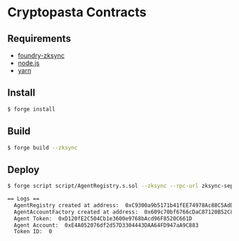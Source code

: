 # Cryptopasta Contracts

## Requirements

- [foundry-zksync](https://github.com/matter-labs/foundry-zksync)
- [node.js](https://nodejs.org/en/download/)
- [yarn](https://yarnpkg.com/getting-started/install)

## Install

```bash
$ forge install
```

## Build

```bash
$ forge build --zksync
```

## Deploy

```bash
$ forge script script/AgentRegistry.s.sol --zksync --rpc-url zksync-sepolia --account piatoss --sender 0x965B0E63e00E7805569ee3B428Cf96330DFc57EF --legacy --broadcast --verify -vvvv

== Logs ==
  AgentRegistry created at address:  0xC9300a9b5171b41fEE74978Ac88C5AdD528Ce286
  AgentAccountFactory created at address:  0x609c70bf6766cDaC87120B52C86A8adaA26f6408
  Agent Token:  0xD120fE2C504Cb1e3600e9768bAcd96F8520C661D
  Agent Account:  0xE4A052076df2d57D3304443DAA64FD947aA9C883
  Token ID:  0
```
